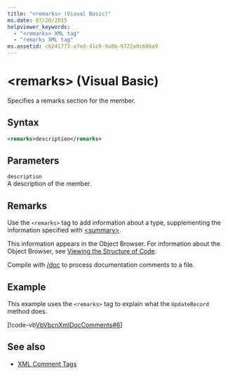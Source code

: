 ```yaml
---
title: "<remarks> (Visual Basic)"
ms.date: 07/20/2015
helpviewer_keywords: 
  - "<remarks> XML tag"
  - "remarks XML tag"
ms.assetid: c6241773-a7ed-41c9-9a8b-9722a0c606a9
---
```

# \<remarks> (Visual Basic)
Specifies a remarks section for the member.  
  
## Syntax  
  
```xml  
<remarks>description</remarks>  
```  
  
## Parameters  
 `description`  
 A description of the member.  
  
## Remarks  
 Use the `<remarks>` tag to add information about a type, supplementing the information specified with [\<summary>](../../../visual-basic/language-reference/xmldoc/summary.md).  
  
 This information appears in the Object Browser. For information about the Object Browser, see [Viewing the Structure of Code](/visualstudio/ide/viewing-the-structure-of-code).  
  
 Compile with [/doc](../../../visual-basic/reference/command-line-compiler/doc.md) to process documentation comments to a file.  
  
## Example  
 This example uses the `<remarks>` tag to explain what the `UpdateRecord` method does.  
  
 [!code-vb[VbVbcnXmlDocComments#6](~/samples/snippets/visualbasic/VS_Snippets_VBCSharp/VbVbcnXmlDocComments/VB/Class1.vb#6)]  
  
## See also
- [XML Comment Tags](../../../visual-basic/language-reference/xmldoc/index.md)
